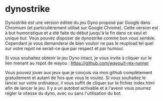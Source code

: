 # dynostrike

Dynostrike est une version éditée du jeu Dyno proposé par Google dans Chromium (et particulièrement utilisé sur Google Chrome).
Cette version est à but humoristique et a été faite du début jusqu'à la fin dans ce seul et unique but.
Vous pouvez disposer de dynostrike comme bon vous semble.
Cependant je vous demanderai de bien vouloir ne pas le reupload tel quel sur votre repot ne serait-ce que par respect et par humour.


Si vous souhaitez obtenir le jeu Dyno intact, je vous invite à cliquer sur le lien menant au repot de wayou :
https://github.com/wayou/t-rex-runner


Vous pouvez jouer aux jeux que je conçois via mon github complètement gratuitement et autant de fois que vous le voulez.
Si vous souhaitez le lancer sur votre ordinateur, il vous suffit de cliquer sur le fichier index.html afin de lancer le jeu.
Il y a un autobot activable et à l'avenir vous pourrez régler la vitesse du dyno, avec ou sans l'utilisation du bot.


